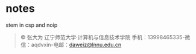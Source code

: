 # notes

stem in csp and noip 

> &copy; 张大为
> 辽宁师范大学·计算机与信息技术学院
> 手机：13998465335-微信：aqdvxin-电邮：daweiz@lnnu.edu.cn
